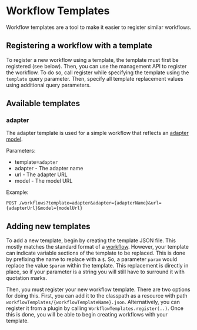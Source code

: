 # Workflow Templates

Workflow templates are a tool to make it easier to register similar workflows.

## Registering a workflow with a template

To register a new workflow using a template, the template must first be registered (see below).
Then, you can use the management API to register the workflow.
To do so, call register while specifying the template using the `template` query parameter.
Then, specify all template replacement values using additional query parameters.

## Available templates

### adapter

The adapter template is used for a simple workflow that reflects an [adapter model](adapters.md).

Parameters:

- template=`adapter`
- adapter - The adapter name
- url - The adapter URL
- model - The model URL

Example:

`POST /workflows?template=adapter&adapter={adapterName}&url={adapterUrl}&model={modelUrl}`

## Adding new templates

To add a new template, begin by creating the template JSON file.
This mostly matches the standard format of a [workflow](workflows.md).
However, your template can indicate variable sections of the template to be replaced.
This is done by prefixing the name to replace with a `$`.
So, a parameter `param` would replace the value `$param` within the template.
This replacement is directly in place, so if your parameter is a string you will still have to surround it with quotation marks.

Then, you must register your new workflow template.
There are two options for doing this.
First, you can add it to the classpath as a resource with path `workflowTemplates/{workflowTemplateName}.json`.
Alternatively, you can register it from a plugin by calling `WorkflowTemplates.register(..)`.
Once this is done, you will be able to begin creating workflows with your template.